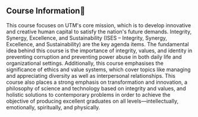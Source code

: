 ## Course Information🔎
This course focuses on UTM's core mission, which is to develop innovative and creative human capital to satisfy the nation's future demands. 
Integrity, Synergy, Excellence, and Sustainability (ISES – Integrity, Synergy, Excellence, and Sustainability) are the key agenda items. The 
fundamental idea behind this course is the importance of integrity, values, and identity in preventing corruption and preventing power abuse 
in both daily life and organizational settings. Additionally, this course emphasises the significance of ethics and value systems, which 
cover topics like managing and appreciating diversity as well as interpersonal relationships. This course also places a strong emphasis on 
transformation and innovation, a philosophy of science and technology based on integrity and values, and holistic solutions to contemporary 
problems in order to achieve the objective of producing excellent graduates on all levels—intellectually, emotionally, spiritually, 
and physically. 
